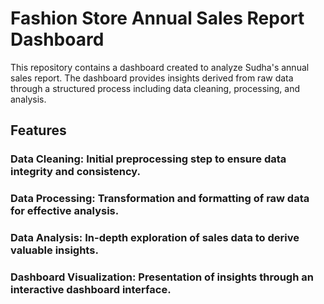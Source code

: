 # Fashion Store Annual Sales Report Dashboard

This repository contains a dashboard created to analyze Sudha's annual sales report. 
The dashboard provides insights derived from raw data through a structured process including data cleaning, processing, and analysis.

## Features

### Data Cleaning: Initial preprocessing step to ensure data integrity and consistency.
### Data Processing: Transformation and formatting of raw data for effective analysis.
### Data Analysis: In-depth exploration of sales data to derive valuable insights.
### Dashboard Visualization: Presentation of insights through an interactive dashboard interface.
